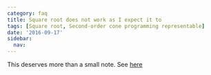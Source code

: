 ```yaml
---
category: faq
title: Square root does not work as I expect it to
tags: [Square root, Second-order cone programming representable]
date: '2016-09-17'
sidebar:
  nav:
---
```


This deserves more than a small note. See [here](/squareroots)
